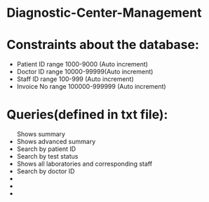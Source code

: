 # Diagnostic-Center-Management

# Constraints about the database:

<ul>
<li>Patient ID range 1000-9000 (Auto increment)</li>
<li>Doctor ID range 10000-99999(Auto increment)</li>
<li>Staff ID range 100-999 (Auto increment) </li>
<li>Invoice No range 100000-999999 (Auto increment)</li>
</ul>

# Queries(defined in txt file):
<ul>Shows summary </li>
<li>Shows advanced summary</li>
<li>Search by patient ID </li>
<li>Search by test status</li>
<li>Shows all laboratories and corresponding staff </li>
<li>Search by doctor ID</li>
<li></li>
<li></li>
<li></li>
</ul>
